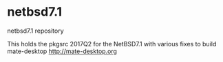# netbsd7.1
netbsd7.1 repository

This holds the pkgsrc 2017Q2 for the NetBSD7.1 with various fixes
to build mate-desktop http://mate-desktop.org
